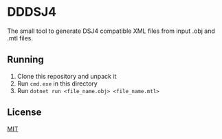 # DDDSJ4

The small tool to generate DSJ4 compatible XML files from input .obj and .mtl files.

## Running

1. Clone this repository and unpack it
2. Run ```cmd.exe``` in this directory
3. Run ```dotnet run <file_name.obj> <file_name.mtl>```

## License

[MIT](https://opensource.org/licenses/MIT)
